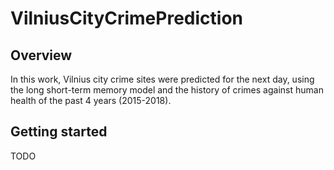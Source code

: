 # VilniusCityCrimePrediction

## Overview ##

In this work, Vilnius city crime sites were predicted for the next day, using the long short-term memory model and the history of crimes against human health of the past 4 years (2015-2018).

## Getting started ##

TODO
